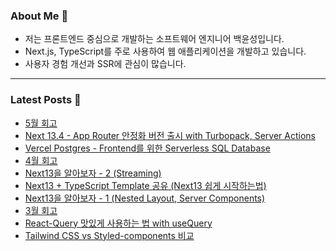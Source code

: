 ### About Me 👋
- 저는 프론트엔드 중심으로 개발하는 소프트웨어 엔지니어 백윤성입니다.
- Next.js, TypeScript를 주로 사용하여 웹 애플리케이션을 개발하고 있습니다.
- 사용자 경험 개선과 SSR에 관심이 많습니다.

---

### Latest Posts 📰
- [5월 회고](https://bysxx.tistory.com/24)
- [Next 13.4 - App Router 안정화 버전 출시 with Turbopack, Server Actions](https://bysxx.tistory.com/23)
- [Vercel Postgres - Frontend를 위한 Serverless SQL Database](https://bysxx.tistory.com/22)
- [4월 회고](https://bysxx.tistory.com/21)
- [Next13을 알아보자 - 2 (Streaming)](https://bysxx.tistory.com/20)
- [Next13 + TypeScript Template 공유 (Next13 쉽게 시작하는법)](https://bysxx.tistory.com/19)
- [Next13을 알아보자 - 1 (Nested Layout, Server Components)](https://bysxx.tistory.com/18)
- [3월 회고](https://bysxx.tistory.com/17)
- [React-Query 맛있게 사용하는 법 with useQuery](https://bysxx.tistory.com/16)
- [Tailwind CSS vs Styled-components 비교](https://bysxx.tistory.com/15)